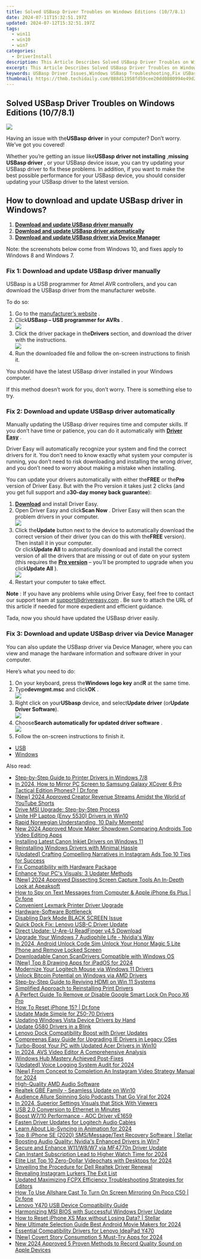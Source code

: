 ```yaml
---
title: Solved USBasp Driver Troubles on Windows Editions (10/7/8.1)
date: 2024-07-11T15:32:51.197Z
updated: 2024-07-12T15:32:51.197Z
tags:
  - win11
  - win10
  - win7
categories:
  - DriverInstall
description: This Article Describes Solved USBasp Driver Troubles on Windows Editions (10/7/8.1)
excerpt: This Article Describes Solved USBasp Driver Troubles on Windows Editions (10/7/8.1)
keywords: USBasp Driver Issues,Windows USBasp Troubleshooting,Fix USBasp Driver Errors in Windows,USBasp Driver Update Guide for Windows 10/8/8.1,Reinstalling USBasp Drivers on Windows,USBasp Driver Troubleshooting Steps,solved usbasp driver troubles on windows editions 10781
thumbnail: https://thmb.techidaily.com/888d11958fd59cee20dd0880994e49d2be75696460e14e09acd5a7ef9a37fabd.jpg
---
```


## Solved USBasp Driver Troubles on Windows Editions (10/7/8.1)

![](https://images.drivereasy.com/wp-content/uploads/2018/10/img_5bd7db2538a9a.jpg)

 Having an issue with the**USBasp driver** in your computer? Don’t worry. We’ve got you covered!

 Whether you’re getting an issue like**USBasp driver not installing** ,**missing USBasp driver** , or your USBasp device issue, you can try updating your USBasp driver to fix these problems. In addition, if you want to make the best possible performance for your USBasp device, you should consider updating your USBasp driver to the latest version.

## How to download and update USBasp driver in Windows?

1. [**Download and update USBasp driver manually**](#M1)
2. [**Download and update USBasp driver automatically**](#M2)
3. [**Download and update USBasp driver via Device Manager**](#M3)

 Note: the screenshots below come from Windows 10, and fixes apply to Windows 8 and Windows 7.

### Fix 1: Download and update USBasp driver manually

 USBasp is a USB programmer for Atmel AVR controllers, and you can download the USBasp driver from the manufacturer website.

To do so:

1. Go to the [manufacturer’s website](https://www.fischl.de/) .
2. Click**USBasp – USB programmer for AVRs** .  
![](https://images.drivereasy.com/wp-content/uploads/2018/10/img_5bd7dc737a002.jpg)
3. Click the driver package in the**Drivers** section, and download the driver with the instructions.  
![](https://images.drivereasy.com/wp-content/uploads/2018/10/img_5bd7dc9287d92.png)
4. Run the downloaded file and follow the on-screen instructions to finish it.

 You should have the latest USBasp driver installed in your Windows computer.

 If this method doesn’t work for you, don’t worry. There is something else to try.

### Fix 2: Download and update USBasp driver automatically

 Manually updating the USBasp driver requires time and computer skills. If you don’t have time or patience, you can do it automatically with **[Driver Easy](https://tools.techidaily.com/drivereasy/download/)**  .

 Driver Easy will automatically recognize your system and find the correct drivers for it. You don’t need to know exactly what system your computer is running, you don’t need to risk downloading and installing the wrong driver, and you don’t need to worry about making a mistake when installing.

 You can update your drivers automatically with either the**FREE** or the**Pro** version of Driver Easy. But with the Pro version it takes just 2 clicks (and you get full support and a**30-day money back guarantee**):

1. [**Download**](https://tools.techidaily.com/drivereasy/download/) and install Driver Easy.
2. Open Driver Easy and click**Scan Now** . Driver Easy will then scan the problem drivers in your computer.  
![](https://images.drivereasy.com/wp-content/uploads/2018/10/img_5bd7ddda67fba.jpg)
3. Click the**Update** button next to the device to automatically download the correct version of their driver (you can do this with the**FREE** version). Then install it in your computer.  
 Or click**Update All** to automatically download and install the correct version of all the drivers that are missing or out of date on your system (this requires the **[Pro version](https://tools.techidaily.com/drivereasy/download/)**  – you’ll be prompted to upgrade when you click**Update All** ).  
![](https://images.drivereasy.com/wp-content/uploads/2018/10/img_5bd828e09e9b7.jpg)
4. Restart your computer to take effect.

**Note** : If you have any problems while using Driver Easy, feel free to contact our support team at [support@drivereasy.com](mailto:support@drivereasy.com) . Be sure to attach the URL of this article if needed for more expedient and efficient guidance.

Tada, now you should have updated the USBasp driver easily.

### Fix 3: Download and update USBasp driver via Device Manager

 You can also update the USBasp driver via Device Manager, where you can view and manage the hardware information and software driver in your computer.

Here’s what you need to do:

1. On your keyboard, press the**Windows logo key** and**R** at the same time.
2. Type**devmgmt.msc** and click**OK** .  
![](https://images.drivereasy.com/wp-content/uploads/2018/10/img_5bd7dcf3157ac.jpg)
3. Right click on your**USbasp** device, and select**Update driver** (or**Update Driver Software**).  
![](https://images.drivereasy.com/wp-content/uploads/2018/10/img_5bd7dd86786cb.png)
4. Choose**Search automatically for updated driver software** .  
![](https://images.drivereasy.com/wp-content/uploads/2018/10/img_5bd7ddbf9439d.jpg)
5. Follow the on-screen instructions to finish it.

* [USB](https://store.drivereasy.com/order/cart.php?PRODS=4731822&QTY=1&AFFILIATE=108875)
* [Windows](https://tools.techidaily.com/drivereasy/download/)

<ins class="adsbygoogle"
     style="display:block"
     data-ad-format="autorelaxed"
     data-ad-client="ca-pub-7571918770474297"
     data-ad-slot="1223367746"></ins>



<ins class="adsbygoogle"
     style="display:block"
     data-ad-client="ca-pub-7571918770474297"
     data-ad-slot="8358498916"
     data-ad-format="auto"
     data-full-width-responsive="true"></ins>



<span class="atpl-alsoreadstyle">Also read:</span>
<div><ul>
<li><a href="https://driver-install.techidaily.com/step-by-step-guide-to-printer-drivers-in-windows-78/"><u>Step-by-Step Guide to Printer Drivers in Windows 7/8</u></a></li>
<li><a href="https://screen-mirror.techidaily.com/in-2024-how-to-mirror-pc-screen-to-samsung-galaxy-xcover-6-pro-tactical-edition-phones-drfone-by-drfone-android/"><u>In 2024, How to Mirror PC Screen to Samsung Galaxy XCover 6 Pro Tactical Edition Phones? | Dr.fone</u></a></li>
<li><a href="https://facebook-record-videos.techidaily.com/new-2024-approved-creator-revenue-streams-amidst-the-world-of-youtube-shorts/"><u>[New] 2024 Approved  Creator Revenue Streams Amidst the World of YouTube Shorts</u></a></li>
<li><a href="https://driver-install.techidaily.com/drive-msi-upgrade-step-by-step-process/"><u>Drive MSI Upgrade: Step-by-Step Process</u></a></li>
<li><a href="https://driver-install.techidaily.com/unite-hp-laptop-envy-5530-drivers-in-win10/"><u>Unite HP Laptop (Envy 5530) Drivers in Win10</u></a></li>
<li><a href="https://mondly-stories.techidaily.com/1719581601937-rapid-norwegian-understanding-10-daily-moments/"><u>Rapid Norwegian Understanding, 10 Daily Moments!</u></a></li>
<li><a href="https://video-creation-software.techidaily.com/new-2024-approved-movie-maker-showdown-comparing-androids-top-video-editing-apps/"><u>New 2024 Approved Movie Maker Showdown Comparing Androids Top Video Editing Apps</u></a></li>
<li><a href="https://driver-install.techidaily.com/installing-latest-canon-inkjet-drivers-on-windows-11/"><u>Installing Latest Canon Inkjet Drivers on Windows 11</u></a></li>
<li><a href="https://driver-install.techidaily.com/reinstalling-windows-drivers-with-minimal-hassle/"><u>Reinstalling Windows Drivers with Minimal Hassle</u></a></li>
<li><a href="https://instagram-video-recordings.techidaily.com/updated-crafting-compelling-narratives-in-instagram-ads-top-10-tips-for-success/"><u>[Updated] Crafting Compelling Narratives in Instagram Ads  Top 10 Tips for Success</u></a></li>
<li><a href="https://driver-install.techidaily.com/fix-compatibility-with-hardware-package/"><u>Fix Compatibility with Hardware Package</u></a></li>
<li><a href="https://driver-install.techidaily.com/enhance-your-pcs-visuals-3-updater-methods/"><u>Enhance Your PC's Visuals: 3 Updater Methods</u></a></li>
<li><a href="https://desktop-recording.techidaily.com/new-2024-approved-dissecting-screen-capture-tools-an-in-depth-look-at-apeaksoft/"><u>[New] 2024 Approved  Dissecting Screen Capture Tools  An In-Depth Look at Apeaksoft</u></a></li>
<li><a href="https://ios-location-track.techidaily.com/how-to-spy-on-text-messages-from-computer-and-apple-iphone-6s-plus-drfone-by-drfone-virtual-ios/"><u>How to Spy on Text Messages from Computer & Apple iPhone 6s Plus | Dr.fone</u></a></li>
<li><a href="https://driver-install.techidaily.com/convenient-lexmark-printer-driver-upgrade/"><u>Convenient Lexmark Printer Driver Upgrade</u></a></li>
<li><a href="https://driver-install.techidaily.com/hardware-software-bottleneck/"><u>Hardware-Software Bottleneck</u></a></li>
<li><a href="https://network-issues.techidaily.com/disabling-dark-mode-black-screen-issue/"><u>Disabling Dark Mode BLACK SCREEN Issue</u></a></li>
<li><a href="https://driver-install.techidaily.com/quick-dock-fix-lenovo-usb-c-driver-update/"><u>Quick Dock Fix: Lenovo USB-C Driver Update</u></a></li>
<li><a href="https://driver-install.techidaily.com/direct-update-u-are-u-readfinger-v45-download/"><u>Direct Update: U-Are-U ReadFinger v4.5 Download</u></a></li>
<li><a href="https://driver-install.techidaily.com/upgrade-your-windows-7-audiophile-life-nvidias-way/"><u>Upgrade Your Windows 7 Audiophile Life - Nvidia's Way</u></a></li>
<li><a href="https://sim-unlock.techidaily.com/in-2024-android-unlock-code-sim-unlock-your-honor-magic-5-lite-phone-and-remove-locked-screen-by-drfone-android/"><u>In 2024, Android Unlock Code Sim Unlock Your Honor Magic 5 Lite Phone and Remove Locked Screen</u></a></li>
<li><a href="https://driver-install.techidaily.com/downloadable-canon-scandrivers-compatible-with-windows-os/"><u>Downloadable Canon ScanDrivers Compatible with Windows OS</u></a></li>
<li><a href="https://fox-helps.techidaily.com/new-top-8-drawing-apps-for-ipados-for-2024/"><u>[New] Top 8 Drawing Apps for iPadOS for 2024</u></a></li>
<li><a href="https://driver-install.techidaily.com/modernize-your-logitech-mouse-via-windows-11-drivers/"><u>Modernize Your Logitech Mouse via Windows 11 Drivers</u></a></li>
<li><a href="https://driver-install.techidaily.com/unlock-bitcoin-potential-on-windows-via-amd-drivers/"><u>Unlock Bitcoin Potential on Windows via AMD Drivers</u></a></li>
<li><a href="https://driver-install.techidaily.com/step-by-step-guide-to-reviving-hdmi-on-win-11-systems/"><u>Step-by-Step Guide to Reviving HDMI on Win 11 Systems</u></a></li>
<li><a href="https://driver-install.techidaily.com/simplified-approach-to-reinstalling-print-drivers/"><u>Simplified Approach to Reinstalling Print Drivers</u></a></li>
<li><a href="https://easy-unlock-android.techidaily.com/a-perfect-guide-to-remove-or-disable-google-smart-lock-on-poco-x6-pro-by-drfone-android/"><u>A Perfect Guide To Remove or Disable Google Smart Lock On Poco X6 Pro</u></a></li>
<li><a href="https://blog-min.techidaily.com/how-to-reset-iphone-15-drfone-by-drfone-ios-system-repair-ios-system-repair/"><u>How To Reset iPhone 15? | Dr.fone</u></a></li>
<li><a href="https://driver-install.techidaily.com/update-made-simple-for-z50-70-drivers/"><u>Update Made Simple for Z50-70 Drivers</u></a></li>
<li><a href="https://driver-install.techidaily.com/updating-windows-vista-device-drivers-by-hand/"><u>Updating Windows Vista Device Drivers by Hand</u></a></li>
<li><a href="https://driver-install.techidaily.com/update-g580-drivers-in-a-blink/"><u>Update G580 Drivers in a Blink</u></a></li>
<li><a href="https://driver-install.techidaily.com/lenovo-dock-compatibility-boost-with-driver-updates/"><u>Lenovo Dock Compatibility Boost with Driver Updates</u></a></li>
<li><a href="https://driver-install.techidaily.com/compreenas-easy-guide-for-upgrading-ie-drivers-in-legacy-oses/"><u>Compreenas Easy Guide for Upgrading IE Drivers in Legacy OSes</u></a></li>
<li><a href="https://driver-install.techidaily.com/turbo-boost-your-pc-with-updated-acer-drivers-in-win10/"><u>Turbo-Boost Your PC with Updated Acer Drivers in Win10</u></a></li>
<li><a href="https://ai-vdieo-software.techidaily.com/in-2024-avs-video-editor-a-comprehensive-analysis/"><u>In 2024, AVS Video Editor A Comprehensive Analysis</u></a></li>
<li><a href="https://driver-install.techidaily.com/windows-hub-mastery-achieved-post-fixes/"><u>Windows Hub Mastery Achieved Post-Fixes</u></a></li>
<li><a href="https://screen-mirroring-recording.techidaily.com/updated-voice-logging-system-audit-for-2024/"><u>[Updated] Voice Logging System Audit for 2024</u></a></li>
<li><a href="https://instagram-videos.techidaily.com/new-from-concept-to-completion-an-instagram-video-strategy-manual-for-2024/"><u>[New] From Concept to Completion  An Instagram Video Strategy Manual for 2024</u></a></li>
<li><a href="https://driver-install.techidaily.com/high-quality-amd-audio-software/"><u>High-Quality AMD Audio Software</u></a></li>
<li><a href="https://driver-install.techidaily.com/realtek-gbe-family-seamless-update-on-win10/"><u>Realtek GBE Family - Seamless Update on Win10</u></a></li>
<li><a href="https://extra-resources.techidaily.com/audience-allure-spinning-solo-podcasts-that-go-viral-for-2024/"><u>Audience Allure  Spinning Solo Podcasts That Go Viral for 2024</u></a></li>
<li><a href="https://some-guidance.techidaily.com/in-2024-superior-settings-visuals-that-stick-with-viewers/"><u>In 2024, Superior Settings  Visuals that Stick With Viewers</u></a></li>
<li><a href="https://driver-install.techidaily.com/usb-20-conversion-to-ethernet-in-minutes/"><u>USB 2.0 Conversion to Ethernet in Minutes</u></a></li>
<li><a href="https://driver-install.techidaily.com/boost-w710-performance-aoc-driver-ve1659/"><u>Boost W7/10 Performance - AOC Driver vE1659</u></a></li>
<li><a href="https://driver-install.techidaily.com/fasten-driver-updates-for-logitech-audio-cables/"><u>Fasten Driver Updates for Logitech Audio Cables</u></a></li>
<li><a href="https://animation-videos.techidaily.com/learn-about-lip-syncing-in-animation-for-2024/"><u>Learn About Lip-Syncing in Animation for 2024</u></a></li>
<li><a href="https://techidaily.com/top-8-iphone-se-2020-smsmessagetext-recovery-software-stellar-by-stellar-data-recovery-ios-iphone-data-recovery/"><u>Top 8 iPhone SE (2020) SMS/Message/Text Recovery Software | Stellar</u></a></li>
<li><a href="https://driver-install.techidaily.com/boosting-audio-quality-nvidias-enhanced-drivers-in-win7/"><u>Boosting Audio Quality: Nvidia's Enhanced Drivers in Win7</u></a></li>
<li><a href="https://driver-install.techidaily.com/secure-and-enhance-w11w8w7-via-mf4770n-driver-update/"><u>Secure and Enhance W11/W8/W7 via MF4770n Driver Update</u></a></li>
<li><a href="https://youtube-blog.techidaily.com/nstant-subscription-lead-to-higher-watch-time-for-2024/"><u>Can Instant Subscription Lead to Higher Watch Time for 2024</u></a></li>
<li><a href="https://remote-screen-capture.techidaily.com/elite-list-top-10-zero-dollar-videochats-with-desktops-for-2024/"><u>Elite List  Top 10 Zero-Dollar Videochats with Desktops for 2024</u></a></li>
<li><a href="https://driver-install.techidaily.com/unveiling-the-procedure-for-dell-realtek-driver-renewal/"><u>Unveiling the Procedure for Dell Realtek Driver Renewal</u></a></li>
<li><a href="https://instagram-video-recordings.techidaily.com/revealing-instagram-lurkers-the-exit-list/"><u>Revealing Instagram Lurkers  The Exit List</u></a></li>
<li><a href="https://ai-video-tools.techidaily.com/updated-maximizing-fcpx-efficiency-troubleshooting-strategies-for-editors/"><u>Updated Maximizing FCPX Efficiency Troubleshooting Strategies for Editors</u></a></li>
<li><a href="https://screen-mirror.techidaily.com/how-to-use-allshare-cast-to-turn-on-screen-mirroring-on-poco-c50-drfone-by-drfone-android/"><u>How To Use Allshare Cast To Turn On Screen Mirroring On Poco C50 | Dr.fone</u></a></li>
<li><a href="https://driver-install.techidaily.com/lenovo-y470-usb-device-compatibility-guide/"><u>Lenovo Y470 USB Device Compatibility Guide</u></a></li>
<li><a href="https://driver-install.techidaily.com/harmonizing-msi-bios-with-successful-windows-driver-update/"><u>Harmonizing MSI BIOS with Successful Windows Driver Update</u></a></li>
<li><a href="https://blog-min.techidaily.com/how-to-reset-iphone-xs-max-without-losing-data-stellar-by-stellar-data-recovery-ios-iphone-data-recovery/"><u>How to Reset iPhone XS Max without Losing Data? | Stellar</u></a></li>
<li><a href="https://ai-video-apps.techidaily.com/new-ultimate-selection-guide-best-android-movie-makers-for-2024/"><u>New Ultimate Selection Guide Best Android Movie Makers for 2024</u></a></li>
<li><a href="https://driver-install.techidaily.com/essential-compatibility-drivers-for-lenovo-ideapad-y470/"><u>Essential Compatibility Drivers for Lenovo IdeaPad Y470</u></a></li>
<li><a href="https://instagram-video-recordings.techidaily.com/new-covert-story-consumption-5-must-try-apps-for-2024/"><u>[New] Covert Story Consumption  5 Must-Try Apps for 2024</u></a></li>
<li><a href="https://audio-editing.techidaily.com/new-2024-approved-5-proven-methods-to-record-quality-sound-on-apple-devices/"><u>New 2024 Approved 5 Proven Methods to Record Quality Sound on Apple Devices</u></a></li>
</ul></div>
